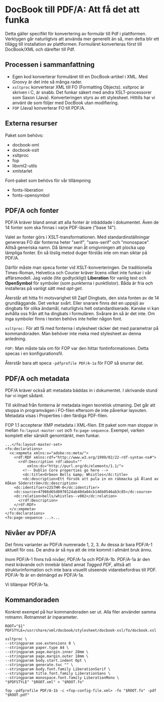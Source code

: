 # DocBook till PDF/A: Att få det att funka #

Detta gäller specifikt för konvertering av formulär till Pdf i plattformen. Verktygen går naturligtvis att använda mer generellt än så, men detta blir ett tillägg till installation av plattformen. Formuläret konverteras först till DocBook/XML och därefter till Pdf.

## Processen i sammanfattning ##


* Egen kod konverterar formuläret till en DocBook-artikel i XML. Med Groovy är det inte så många rader.
* `xsltproc` konverterar XML till FO (Formatting Objects). xsltproc är skriven i C, är snabb. Det funkar säkert med andra XSLT-processorer som Saxon (Java). Konverteringen styrs av ett stylesheet. Hittills har vi använt de som följer med DocBook utan modifiering. 
* `FOP` (Java) konverterar FO till PDF/A.

## Externa resurser ##

Paket som behövs:

* docbook-xml
* docbook-xslt
* xsltproc
* fop
* libxml2-utils
* xmlstarlet

Font-paket som behövs för vår tillämpning

* fonts-liberation
* fonts-opensymbol

## PDF/A och fonter ##

PDF/A kräver bland annat att alla fonter är inbäddade i dokumentet. Även de 14 fonter som ska finnas i varje PDF-läsare ("base 14").

Valet av fonter görs i XSLT-transformationen. Med standardinställningar genereras FO där fonterna heter "serif", "sans-serif" och "monospace". Alltså generiska namn. Då lämnar man åt omgivningen att plocka upp lämpliga fonter. En så löslig metod duger förstås inte om man siktar på PDF/A.

Därför måste man speca fonter vid XSLT-konverteringen. De traditionella Times-Roman, Helvetica och Courier kräver licens vilket inte funkar i vår affärsmodell. Jag valde (lite godtyckligt) **Liberation** för vanlig text och **OpenSymbol** för symboler (som punkterna i punktlistor). Båda är fria och installeras på vanligt sätt med *apt-get*.

Återstår att hitta fri motsvarighet till Zapf Dingbats, den sista fonten av de 14 grundläggande. Det verkar svårt. Eller snarare finns det en uppsjö av dingbats för olika ändamål, naturligtvis helt ostandardiserade. Kanske vi kan avhålla oss från att ha dingbats i formulären. Svårare än så är det inte. Om inga symboler finns i texten behövs inte heller någon font.

`xsltproc:` För att få med fonterna i stylesheet räcker det med parametrar på kommandoraden.
Man behöver inte meka med stylesheet av denna anledning.

`FOP:` Man måste tala om för FOP var den hittar fontinformationen.
Detta specas i en konfigurationsfil.

Återstår bara att speca `-pdfprofile PDF/A-1a` för FOP så snurrar det.

## PDF/A och metadata ##

PDF/A kräver också att metadata bäddas in i dokumentet. I skrivande stund har vi inget sådant.

Till skillnad från fonterna är metadata ingen teoretisk utmaning. Det går att stoppa in programvägen i FO-filen eftersom de inte påverkar layouten. Metadata visas i Properties i den färdiga PDF-filen.

FOP 1.1 accepterar XMP metadata i XML-filen. Ett paket som man stoppar in mellan `fo:layout-master-set` och `fo:page-sequence`. Exempel, varken komplett eller särskilt genomtänkt, men funkar.

```
...</fo:layout-master-set>
<fo:declarations>
  <x:xmpmeta xmlns:x="adobe:ns:meta/">
    <rdf:RDF xmlns:rdf="http://www.w3.org/1999/02/22-rdf-syntax-ns#">
      <rdf:Description rdf:about=""
          xmlns:dc="http://purl.org/dc/elements/1.1/">
        <!-- Dublin Core properties go here -->
        <dc:title>Orbeon Bells &amp; Whistles</dc:title>
        <dc:description>Ett försök att pula in en räkmacka på Åland av Håkan Söderström</dc:description>
	<dc:identifier>22S7HR-0</dc:identifier>
	<dc:source>47986d65d0970124ab40da04cb146b0546ab3c85</dc:source>
	<dc:relation>bells/whistles--v002</dc:relation>
      </rdf:Description>
    </rdf:RDF>
  </x:xmpmeta>
</fo:declarations>
<fo:page-sequence ...>...
```

## Nivåer av PDF/A ##

Det finns varianter av PDF/A numrerade 1, 2, 3. Av dessa är bara PDF/A-1 aktuell för oss. De andra är så nya att de inte kommit i allmänt bruk ännu.

Inom PDF/A-1 finns två nivåer, PDF/A-1a och PDF/A-1b. PDF/A-1a är den mest krävande och innebär bland annat *Tagged PDF*, alltså att strukturinformation och inte bara visuellt utseende vidarebefordras till PDF. PDF/A-1b är en delmängd av PDF/A-1a.

Vi tillämpar PDF/A-1a.

## Kommandoraden ##

Konkret exempel på hur kommandoraden ser ut. Alla filer använder samma rotnamn. Rotnamnet är inparameter.


```
ROOT="$1"
PDFSTYLE=/usr/share/xml/docbook/stylesheet/docbook-xsl/fo/docbook.xsl

xsltproc \
--stringparam use.extensions 0 \
--stringparam paper.type A4 \
--stringparam page.margin.inner 28mm \
--stringparam page.margin.outer 18mm \
--stringparam body.start.indent 0pt \
--stringparam generate.toc "" \
--stringparam body.font.family LiberationSerif \
--stringparam title.font.family LiberationSans \
--stringparam monospace.font.family LiberationMono \
"$PDFSTYLE" "$ROOT.xml" > "$ROOT.fo"

fop -pdfprofile PDF/A-1b -c <fop-config-file.xml> -fo "$ROOT.fo" -pdf "$ROOT.pdf"
```

